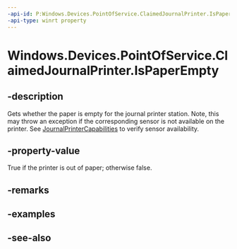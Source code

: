 ----api-id: P:Windows.Devices.PointOfService.ClaimedJournalPrinter.IsPaperEmpty
-api-type: winrt property
---<!-- Property syntaxpublic bool IsPaperEmpty { get; }--># Windows.Devices.PointOfService.ClaimedJournalPrinter.IsPaperEmpty## -descriptionGets whether the paper is empty for the journal printer station. Note, this may throw an exception if the corresponding sensor is not available on the printer. See [JournalPrinterCapabilities](journalprintercapabilities.md) to verify sensor availability.## -property-valueTrue if the printer is out of paper; otherwise false.## -remarks## -examples## -see-also